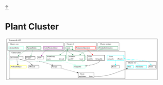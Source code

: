 <a class="top-link hide" href="#top">↑</a>
<a name="top"></a>

# Plant Cluster


![plant](./all-v022-plant-cluster.svg)

